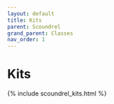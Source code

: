 ```yaml
---
layout: default
title: Kits
parent: Scoundrel
grand_parent: Classes
nav_order: 1
---
```


# Kits

{% include scoundrel_kits.html %}
